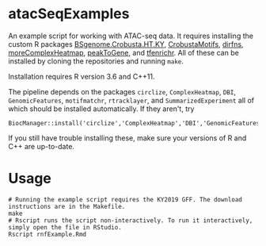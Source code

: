 # atacSeqExamples
An example script for working with ATAC-seq data. It requires installing the custom R packages [BSgenome.Crobusta.HT.KY](https://github.com/ChristiaenLab/BSgenome.Crobusta.HT.KY), [CrobustaMotifs](https://github.com/kewiechecki/CrobustaMotifs), [dirfns](https://github.com/kewiechecki/dirfns), [moreComplexHeatmap](https://github.com/kewiechecki/moreComplexHeatmap), [peakToGene](https://github.com/kewiechecki/peakToGene), and [tfenrichr](https://github.com/kewiechecki/tfenrichr). All of these can be installed by cloning the repositories and running `make`. 

Installation requires R version 3.6 and C++11.

The pipeline depends on the packages `circlize`, `ComplexHeatmap`, `DBI`, `GenomicFeatures`, `motifmatchr`, `rtracklayer`, and `SummarizedExperiment` all of which should be installed automatically. If they aren't, try

```{r}
BiocManager::install('circlize','ComplexHeatmap','DBI','GenomicFeatures','motifmatchr','rtracklayer','SummarizedExperiment')
```

If you still have trouble installing these, make sure your versions of R and C++ are up-to-date.

# Usage
```{bash}
# Running the example script requires the KY2019 GFF. The download instructions are in the Makefile.
make
# Rscript runs the script non-interactively. To run it interactively, simply open the file in RStudio.
Rscript rnfExample.Rmd
```
